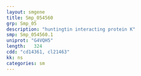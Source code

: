 ```yaml
---
layout: smgene
title: Smp_054560
grp: Smp_05
description: "huntingtin interacting protein K"
smp: Smp_054560.1
uniprot: "G4VQH5"
length:   324
cdd: "cd14361, cl21463"
kk: ns
categories: sm
---
```


